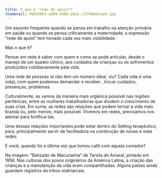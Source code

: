 ```yaml
---
title: O que é "rede de apoio"?
thumbnail: f6855863-a009-4308-a83a-c73760e9cee4.jpg
---
```

<!--StartFragment-->

Um assunto frequente quando se pensa em trabalho na atenção primária em saúde ou quando se pensa criticamente a maternidade, a expressão “rede de apoio” tem tomado cada vez mais visibilidade.

Mas o que é?

Pensar em rede é saber com quem e como se pode articular, desde o manejo de um quadro clínico, aos cuidados de crianças ou os sofrimentos produzidos cotidianamente pela vida.

Uma rede de pessoas (e não tem um número ideal, viu? Cada vida é uma vida), com quem podemos demandar e receber , trocar cuidados, presenças, problemas.

Culturalmente, as vemos da maneira mais orgânica possível nas regiões periféricas, entre as mulheres trabalhadoras que dividem o crescimento de suas crias. Em suma, as redes são relações que podem tornar a vida mais branda ou, pelo menos, mais possível. Vivemos em redes, precisamos nos atentar para fortifica-las.

Uma dessas relações importantes pode estar dentro do Setting terapêutico, para, principalmente servir de facilitadora na construção de novas e mais redes.

E você, quando foi a última vez que tomou café com aquela comadre?

Na imagem: “Batizado de Macunaíma” de Tarsila do Amaral, pintado em 1956. Nas culturas dos povos originários da América Latina, a criação das crianças e a manutenção da vida eram compartilhadas. Alguns países ainda guardam registros de tribos matriarcais.

<!--EndFragment-->